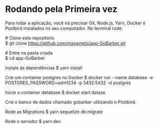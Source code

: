 # Rodando pela Primeira vez
Para rodar a aplicação, você irá precisar Git, Node.js, Yarn, Docker e Postbird instalados no seu computador.
No terminal rode:

\# Clone este repositório<br>
$ git clone https://github.com/maxwneto/app-GoBarber.git

\# Entre na pasta criada<br>
$ cd app-GoBarber

Instale as dependências
$ yarn install

Crie um container postgres no Docker
$ docker run --name database -e POSTGRES_PASSWORD=adm1234 -p 5432:5432 -d postgres

Inicie o container database
$ docker start datase

Crie o banco de dados chamado gobarber utilizando o Postbird.

Rode as Migrations
$ yarn sequelize db:migrate

Rode o servidor
$ yarn dev

